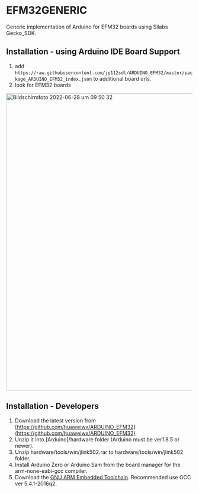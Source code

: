 # EFM32GENERIC
Generic implementation of Arduino for EFM32 boards using Silabs Gecko_SDK. 

## Installation - using Arduino IDE Board Support
1. add `https://raw.githubusercontent.com/jp112sdl/ARDUINO_EFM32/master/package_ARDUINO_EFM32_index.json` to additional board urls.
2. look for EFM32 boards
<img width="802" alt="Bildschirmfoto 2022-06-28 um 09 50 32" src="https://user-images.githubusercontent.com/18190139/176124070-10e42e1f-1ffa-46c7-828e-ffb2e9fc95dc.png">


## Installation - Developers
1. Download the latest version from [https://github.com/huaweiwx/ARDUINO_EFM32](https://github.com/huaweiwx/ARDUINO_EFM32)
2. Unzip it into [Arduino]/hardware folder (Arduino must be ver1.8.5 or newer).
3. Unzip hardware/tools/win/jlink502.rar to hardware/tools/win/jlink502 folder.
3. Install Arduino Zero or Arduino Sam from the board manager for the arm-none-eabi-gcc compiler.
4. Download the [GNU ARM Embedded Toolchain](https://developer.arm.com/open-source/gnu-toolchain/gnu-rm/downloads).
   Recommended use GCC ver 5.4.1-2016q2.
